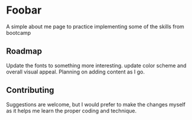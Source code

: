 # Foobar

A simple about me page to practice implementing some of the skills from bootcamp

## Roadmap
Update the fonts to something more interesting.
update color scheme and overall visual appeal. 
Planning on adding content as I go.

## Contributing
Suggestions are welcome, but I would prefer to make the changes myself as it helps me learn the proper coding and technique.
